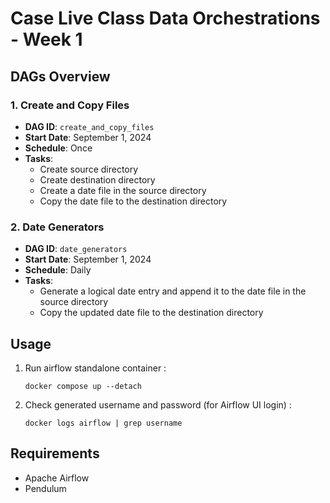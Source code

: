
# Case Live Class Data Orchestrations - Week 1

## DAGs Overview

### 1. Create and Copy Files

- **DAG ID**: `create_and_copy_files`
- **Start Date**: September 1, 2024
- **Schedule**: Once
- **Tasks**:
  - Create source directory
  - Create destination directory
  - Create a date file in the source directory
  - Copy the date file to the destination directory

### 2. Date Generators

- **DAG ID**: `date_generators`
- **Start Date**: September 1, 2024
- **Schedule**: Daily
- **Tasks**:
  - Generate a logical date entry and append it to the date file in the source directory
  - Copy the updated date file to the destination directory

## Usage

1. Run airflow standalone container :
    ```
    docker compose up --detach
    ```
2. Check generated username and password (for Airflow UI login) :
    ```
    docker logs airflow | grep username
    ```

## Requirements

- Apache Airflow
- Pendulum
